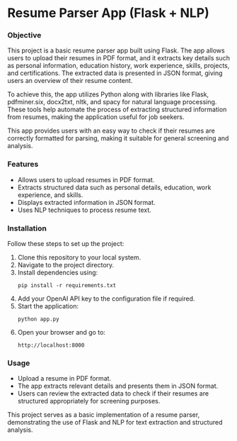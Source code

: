 # Resume Parser App (Flask + NLP)

### Objective

This project is a basic resume parser app built using Flask. The app allows users to upload their resumes in PDF format, and it extracts key details such as personal information, education history, work experience, skills, projects, and certifications. The extracted data is presented in JSON format, giving users an overview of their resume content.

To achieve this, the app utilizes Python along with libraries like Flask, pdfminer.six, docx2txt, nltk, and spacy for natural language processing. These tools help automate the process of extracting structured information from resumes, making the application useful for job seekers.

This app provides users with an easy way to check if their resumes are correctly formatted for parsing, making it suitable for general screening and analysis.

### Features

- Allows users to upload resumes in PDF format.
- Extracts structured data such as personal details, education, work experience, and skills.
- Displays extracted information in JSON format.
- Uses NLP techniques to process resume text.

### Installation

Follow these steps to set up the project:

1. Clone this repository to your local system.
2. Navigate to the project directory.
3. Install dependencies using:
   ```
   pip install -r requirements.txt
   ```
4. Add your OpenAI API key to the configuration file if required.
5. Start the application:
   ```
   python app.py
   ```
6. Open your browser and go to:
   ```
   http://localhost:8000
   ```

### Usage

- Upload a resume in PDF format.
- The app extracts relevant details and presents them in JSON format.
- Users can review the extracted data to check if their resumes are structured appropriately for screening purposes.

This project serves as a basic implementation of a resume parser, demonstrating the use of Flask and NLP for text extraction and structured analysis.

